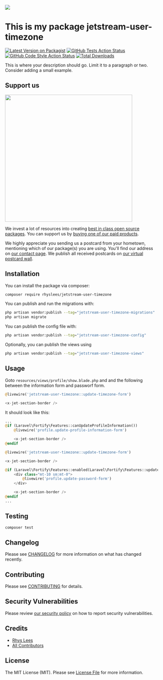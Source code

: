 
[<img src="https://github-ads.s3.eu-central-1.amazonaws.com/support-ukraine.svg?t=1" />](https://supportukrainenow.org)

# This is my package jetstream-user-timezone

[![Latest Version on Packagist](https://img.shields.io/packagist/v/rhyslees/jetstream-user-timezone.svg?style=flat-square)](https://packagist.org/packages/rhyslees/jetstream-user-timezone)
[![GitHub Tests Action Status](https://img.shields.io/github/workflow/status/rhyslees/jetstream-user-timezone/run-tests?label=tests)](https://github.com/rhyslees/jetstream-user-timezone/actions?query=workflow%3Arun-tests+branch%3Amain)
[![GitHub Code Style Action Status](https://img.shields.io/github/workflow/status/rhyslees/jetstream-user-timezone/Fix%20PHP%20code%20style%20issues?label=code%20style)](https://github.com/rhyslees/jetstream-user-timezone/actions?query=workflow%3A"Fix+PHP+code+style+issues"+branch%3Amain)
[![Total Downloads](https://img.shields.io/packagist/dt/rhyslees/jetstream-user-timezone.svg?style=flat-square)](https://packagist.org/packages/rhyslees/jetstream-user-timezone)

This is where your description should go. Limit it to a paragraph or two. Consider adding a small example.

## Support us

[<img src="https://github-ads.s3.eu-central-1.amazonaws.com/jetstream-user-timezone.jpg?t=1" width="419px" />](https://spatie.be/github-ad-click/jetstream-user-timezone)

We invest a lot of resources into creating [best in class open source packages](https://spatie.be/open-source). You can support us by [buying one of our paid products](https://spatie.be/open-source/support-us).

We highly appreciate you sending us a postcard from your hometown, mentioning which of our package(s) you are using. You'll find our address on [our contact page](https://spatie.be/about-us). We publish all received postcards on [our virtual postcard wall](https://spatie.be/open-source/postcards).

## Installation

You can install the package via composer:

```bash
composer require rhyslees/jetstream-user-timezone
```

You can publish and run the migrations with:

```bash
php artisan vendor:publish --tag="jetstream-user-timezone-migrations"
php artisan migrate
```

You can publish the config file with:

```bash
php artisan vendor:publish --tag="jetstream-user-timezone-config"
```

Optionally, you can publish the views using

```bash
php artisan vendor:publish --tag="jetstream-user-timezone-views"
```

## Usage


Goto `resources/views/profile/show.blade.php` and and the following between the information form and passworf form.

```php
@livewire('jetstream-user-timezone::update-timezone-form')

<x-jet-section-border />
```

It should look like this:

```php
...
@if (Laravel\Fortify\Features::canUpdateProfileInformation())
    @livewire('profile.update-profile-information-form')

    <x-jet-section-border />
@endif

@livewire('jetstream-user-timezone::update-timezone-form')

<x-jet-section-border />

@if (Laravel\Fortify\Features::enabled(Laravel\Fortify\Features::updatePasswords()))
    <div class="mt-10 sm:mt-0">
        @livewire('profile.update-password-form')
    </div>

    <x-jet-section-border />
@endif
...
```

## Testing

```bash
composer test
```

## Changelog

Please see [CHANGELOG](CHANGELOG.md) for more information on what has changed recently.

## Contributing

Please see [CONTRIBUTING](CONTRIBUTING.md) for details.

## Security Vulnerabilities

Please review [our security policy](../../security/policy) on how to report security vulnerabilities.

## Credits

- [Rhys Lees](https://github.com/RhysLees)
- [All Contributors](../../contributors)

## License

The MIT License (MIT). Please see [License File](LICENSE.md) for more information.
